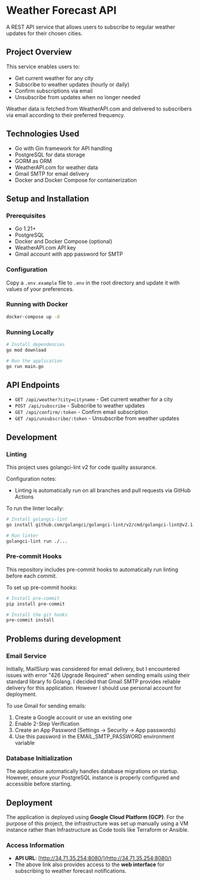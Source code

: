 # Weather Forecast API

A REST API service that allows users to subscribe to regular weather updates for their chosen cities.

## Project Overview

This service enables users to:
- Get current weather for any city
- Subscribe to weather updates (hourly or daily)
- Confirm subscriptions via email
- Unsubscribe from updates when no longer needed

Weather data is fetched from WeatherAPI.com and delivered to subscribers via email according to their preferred frequency.

## Technologies Used

- Go with Gin framework for API handling
- PostgreSQL for data storage
- GORM as ORM
- WeatherAPI.com for weather data
- Gmail SMTP for email delivery
- Docker and Docker Compose for containerization

## Setup and Installation

### Prerequisites

- Go 1.21+
- PostgreSQL
- Docker and Docker Compose (optional)
- WeatherAPI.com API key
- Gmail account with app password for SMTP

### Configuration

Copy a `.env.example` file to `.env` in the root directory and update it with values of your preferences.

### Running with Docker

```bash
docker-compose up -d
```

### Running Locally

```bash
# Install dependencies
go mod download

# Run the application
go run main.go
```

## API Endpoints

- `GET /api/weather?city=cityname` - Get current weather for a city
- `POST /api/subscribe` - Subscribe to weather updates
- `GET /api/confirm/:token` - Confirm email subscription
- `GET /api/unsubscribe/:token` - Unsubscribe from weather updates

## Development

### Linting

This project uses golangci-lint v2 for code quality assurance.

Configuration notes:
- Linting is automatically run on all branches and pull requests via GitHub Actions

To run the linter locally:

```bash
# Install golangci-lint
go install github.com/golangci/golangci-lint/v2/cmd/golangci-lint@v2.1.6

# Run linter
golangci-lint run ./...
```

### Pre-commit Hooks

This repository includes pre-commit hooks to automatically run linting before each commit.

To set up pre-commit hooks:

```bash
# Install pre-commit
pip install pre-commit

# Install the git hooks
pre-commit install
```

## Problems during development

### Email Service

Initially, MailSlurp was considered for email delivery, but I encountered issues with error "426 Upgrade Required" when sending emails using their standard library fo Golang. I decided that Gmail SMTP provides reliable delivery for this application. However I should use personal account for deployment.

To use Gmail for sending emails:
1. Create a Google account or use an existing one
2. Enable 2-Step Verification
3. Create an App Password (Settings → Security → App passwords)
4. Use this password in the EMAIL_SMTP_PASSWORD environment variable

### Database Initialization

The application automatically handles database migrations on startup. However, ensure your PostgreSQL instance is properly configured and accessible before starting.

## Deployment

The application is deployed using **Google Cloud Platform (GCP)**. For the purpose of this project, the infrastructure was set up manually using a VM instance rather than Infrastructure as Code tools like Terraform or Ansible.

### Access Information

- **API URL**: [http://34.71.35.254:8080/](http://34.71.35.254:8080/)
- The above link also provides access to the **web interface** for subscribing to weather forecast notifications.